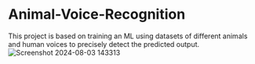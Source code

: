 # Animal-Voice-Recognition
This project is based on training an ML using datasets of different animals and human voices to precisely detect the predicted output.
![Screenshot 2024-08-03 143313](https://github.com/user-attachments/assets/6182537a-9ddd-41f5-a164-b2a05c11db1d)
